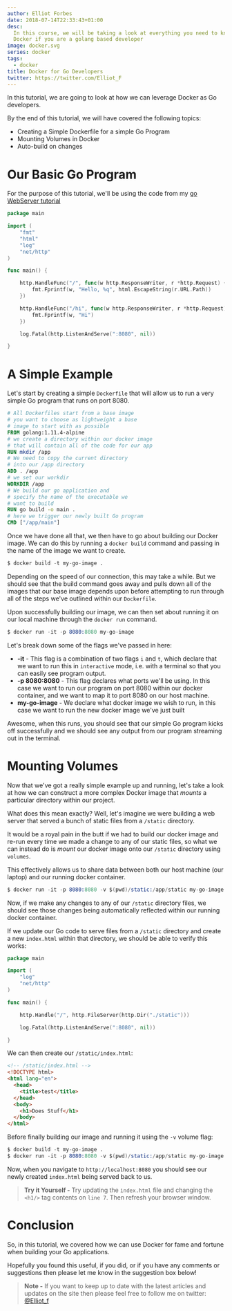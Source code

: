 ```yaml
---
author: Elliot Forbes
date: 2018-07-14T22:33:43+01:00
desc:
  In this course, we will be taking a look at everything you need to know about
  Docker if you are a golang based developer
image: docker.svg
series: docker
tags:
  - docker
title: Docker for Go Developers
twitter: https://twitter.com/Elliot_F
---
```


In this tutorial, we are going to look at how we can leverage Docker as Go
developers.

By the end of this tutorial, we will have covered the following topics:

- Creating a Simple Dockerfile for a simple Go Program
- Mounting Volumes in Docker
- Auto-build on changes

# Our Basic Go Program

For the purpose of this tutorial, we'll be using the code from my
[go WebServer tutorial](/golang/creating-simple-web-server-with-golang/)

```go
package main

import (
    "fmt"
    "html"
    "log"
    "net/http"
)

func main() {

    http.HandleFunc("/", func(w http.ResponseWriter, r *http.Request) {
        fmt.Fprintf(w, "Hello, %q", html.EscapeString(r.URL.Path))
    })

    http.HandleFunc("/hi", func(w http.ResponseWriter, r *http.Request) {
        fmt.Fprintf(w, "Hi")
    })

    log.Fatal(http.ListenAndServe(":8080", nil))

}
```

# A Simple Example

Let's start by creating a simple `Dockerfile` that will allow us to run a very
simple Go program that runs on port 8080.

```dockerfile
# All Dockerfiles start from a base image
# you want to choose as lightweight a base
# image to start with as possible
FROM golang:1.11.4-alpine
# we create a directory within our docker image
# that will contain all of the code for our app
RUN mkdir /app
# We need to copy the current directory
# into our /app directory
ADD . /app
# we set our workdir
WORKDIR /app
# We build our go application and
# specify the name of the executable we
# want to build
RUN go build -o main .
# here we trigger our newly built Go program
CMD ["/app/main"]
```

Once we have done all that, we then have to go about building our Docker image.
We can do this by running a `docker build` command and passing in the name of
the image we want to create.

```s
$ docker build -t my-go-image .
```

Depending on the speed of our connection, this may take a while. But we should
see that the build command goes away and pulls down all of the images that our
base image depends upon before attempting to run through all of the steps we've
outlined within our `Dockerfile`.

Upon successfully building our image, we can then set about running it on our
local machine through the `docker run` command.

```s
$ docker run -it -p 8080:8080 my-go-image
```

Let's break down some of the flags we've passed in here:

- **-it** - This flag is a combination of two flags `i` and `t`, which declare
  that we want to run this in `interactive` mode, i.e. with a terminal so that
  you can easily see program output.
- **-p 8080:8080** - This flag declares what ports we'll be using. In this case
  we want to run our program on port 8080 within our docker container, and we
  want to map it to port 8080 on our host machine.
- **my-go-image** - We declare what docker image we wish to run, in this case we
  want to run the new docker image we've just built

Awesome, when this runs, you should see that our simple Go program kicks off
successfully and we should see any output from our program streaming out in the
terminal.

# Mounting Volumes

Now that we've got a really simple example up and running, let's take a look at
how we can construct a more complex Docker image that _mounts_ a particular
directory within our project.

What does this mean exactly? Well, let's imagine we were building a web server
that served a bunch of static files from a `/static` directory.

It would be a royal pain in the butt if we had to build our docker image and
re-run every time we made a change to any of our static files, so what we can
instead do is _mount_ our docker image onto our `/static` directory using
`volumes`.

This effectively allows us to share data between both our host machine (our
laptop) and our running docker container.

```s
$ docker run -it -p 8080:8080 -v $(pwd)/static:/app/static my-go-image
```

Now, if we make any changes to any of our `/static` directory files, we should
see those changes being automatically reflected within our running docker
container.

If we update our Go code to serve files from a `/static` directory and create a
new `index.html` within that directory, we should be able to verify this works:

```go
package main

import (
    "log"
    "net/http"
)

func main() {

    http.Handle("/", http.FileServer(http.Dir("./static")))

    log.Fatal(http.ListenAndServe(":8080", nil))

}
```

We can then create our `/static/index.html`:

```html
<!-- /static/index.html -->
<!DOCTYPE html>
<html lang="en">
  <head>
    <title>test</title>
  </head>
  <body>
    <h1>Does Stuff</h1>
  </body>
</html>
```

Before finally building our image and running it using the `-v` volume flag:

```s
$ docker build -t my-go-image .
$ docker run -it -p 8080:8080 -v $(pwd)/static:/app/static my-go-image
```

Now, when you navigate to `http://localhost:8080` you should see our newly
created `index.html` being served back to us.

> **Try it Yourself -** Try updating the `index.html` file and changing the
> `<h1/>` tag contents on `line 7`. Then refresh your browser window.

# Conclusion

So, in this tutorial, we covered how we can use Docker for fame and fortune when
building your Go applications.

Hopefully you found this useful, if you did, or if you have any comments or
suggestions then please let me know in the suggestion box below!

> **Note -** If you want to keep up to date with the latest articles and updates
> on the site then please feel free to follow me on twitter:
> [@Elliot_f](https://twitter.com/elliot_f)
